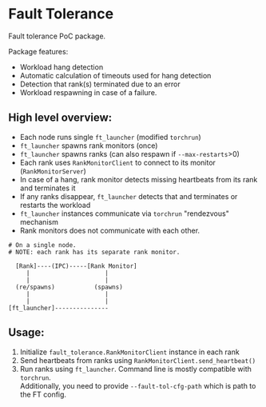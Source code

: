 # Fault Tolerance

Fault tolerance PoC package.

Package features:
- Workload hang detection
- Automatic calculation of timeouts used for hang detection
- Detection that rank(s) terminated due to an error
- Workload respawning in case of a failure.


## High level overview:

- Each node runs single `ft_launcher` (modified `torchrun`)
- `ft_launcher` spawns rank monitors (once)
- `ft_launcher` spawns ranks (can also respawn if `--max-restarts`>0)
- Each rank uses `RankMonitorClient` to connect to its monitor (`RankMonitorServer`)
- In case of a hang, rank monitor detects missing heartbeats from its rank and terminates it
- If any ranks disappear, `ft_launcher` detects that and terminates or restarts the workload
- `ft_launcher` instances communicate via `torchrun` "rendezvous" mechanism
- Rank monitors does not communicate with each other.

```
# On a single node.
# NOTE: each rank has its separate rank monitor.

  [Rank]----(IPC)-----[Rank Monitor]
     |                     |
     |                     |
  (re/spawns)           (spawns)
     |                     |
     |                     |
[ft_launcher]---------------

```

## Usage:

1. Initialize `fault_tolerance.RankMonitorClient` instance in each rank
2. Send heartbeats from ranks using `RankMonitorClient.send_heartbeat()`
3. Run ranks using `ft_launcher`. Command line is mostly compatible with `torchrun`.  
   Additionally, you need to provide `--fault-tol-cfg-path` which is path to the FT config.

